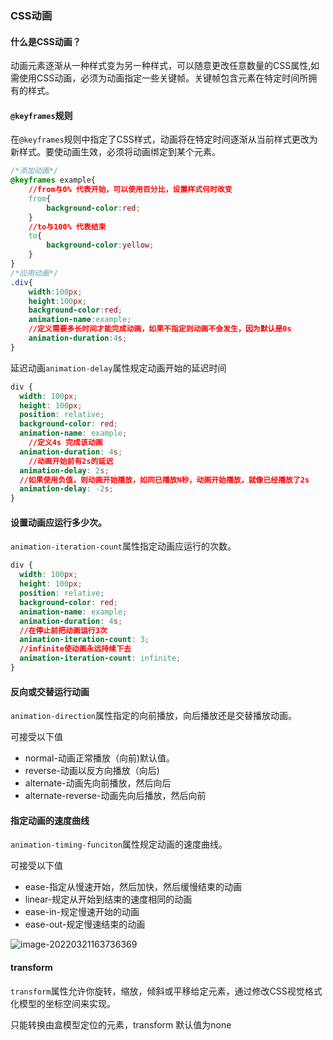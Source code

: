 ### CSS动画

#### 什么是CSS动画？

动画元素逐渐从一种样式变为另一种样式，可以随意更改任意数量的CSS属性,如需使用CSS动画，必须为动画指定一些关键帧。关键帧包含元素在特定时间所拥有的样式。

#### `@keyframes`规则

在`@keyframes`规则中指定了CSS样式，动画将在特定时间逐渐从当前样式更改为新样式。要使动画生效，必须将动画绑定到某个元素。

```css
/*添加动画*/
@keyframes example{
    //from与0% 代表开始，可以使用百分比，设置样式何时改变
    from{
        background-color:red;
    }
    //to与100% 代表结束
    to{
        background-color:yellow;
    }
}
/*应用动画*/
.div{
    width:100px;
    height:100px;
    background-color:red;
    animation-name:example;
    //定义需要多长时间才能完成动画，如果不指定则动画不会发生，因为默认是0s
    animation-duration:4s;
}
```

延迟动画`animation-delay`属性规定动画开始的延迟时间

```css
div {
  width: 100px;
  height: 100px;
  position: relative;
  background-color: red;
  animation-name: example;
    //定义4s 完成该动画
  animation-duration: 4s;
    //动画开始前有2s的延迟
  animation-delay: 2s;
  //如果使用负值，则动画开始播放，如同已播放N秒，动画开始播放，就像已经播放了2s
  animation-delay: -2s;
}
```

#### 设置动画应运行多少次。

`animation-iteration-count`属性指定动画应运行的次数。

```css
div {
  width: 100px;
  height: 100px;
  position: relative;
  background-color: red;
  animation-name: example;
  animation-duration: 4s;
  //在停止前把动画运行3次
  animation-iteration-count: 3;
  //infinite使动画永远持续下去 
  animation-iteration-count: infinite;
}
```

#### 反向或交替运行动画

`animation-direction`属性指定的向前播放，向后播放还是交替播放动画。

可接受以下值

* normal-动画正常播放（向前)默认值。
* reverse-动画以反方向播放（向后)
* alternate-动画先向前播放，然后向后
* alternate-reverse-动画先向后播放，然后向前

#### 指定动画的速度曲线

`animation-timing-funciton`属性规定动画的速度曲线。

可接受以下值

* ease-指定从慢速开始，然后加快，然后缓慢结束的动画
* linear-规定从开始到结束的速度相同的动画
* ease-in-规定慢速开始的动画
* ease-out-规定慢速结束的动画

![image-20220321163736369](C:\Users\admin\AppData\Roaming\Typora\typora-user-images\image-20220321163736369.png)

#### transform

`transform`属性允许你旋转，缩放，倾斜或平移给定元素，通过修改CSS视觉格式化模型的坐标空间来实现。

只能转换由盒模型定位的元素，transform 默认值为none
